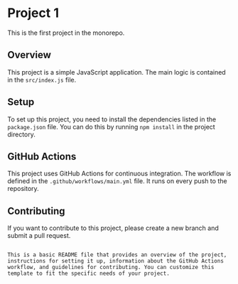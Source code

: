 # Project 1

This is the first project in the monorepo.

## Overview

This project is a simple JavaScript application. The main logic is contained in the `src/index.js` file.

## Setup

To set up this project, you need to install the dependencies listed in the `package.json` file. You can do this by running `npm install` in the project directory.

## GitHub Actions

This project uses GitHub Actions for continuous integration. The workflow is defined in the `.github/workflows/main.yml` file. It runs on every push to the repository.

## Contributing

If you want to contribute to this project, please create a new branch and submit a pull request.
```

This is a basic README file that provides an overview of the project, instructions for setting it up, information about the GitHub Actions workflow, and guidelines for contributing. You can customize this template to fit the specific needs of your project.
